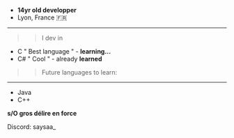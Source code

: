 - **14yr old developper**
- Lyon, France &#127467;&#127479;
________________________

>> I dev in 
- C " Best language " - **learning...**
- C# " Cool " - already **learned**

>> Future languages to learn:
________________________

- Java
- C++

**s/O gros délire en force**

Discord: saysaa_
